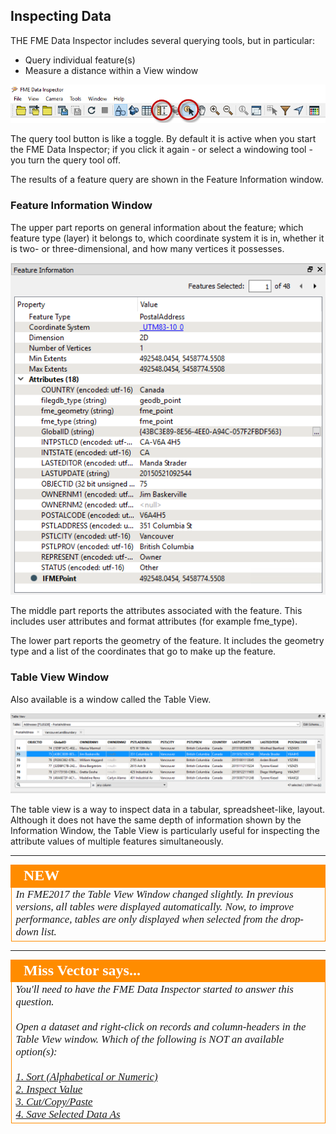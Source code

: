 ## Inspecting Data ##
THE FME Data Inspector includes several querying tools, but in particular:

- Query individual feature(s)
- Measure a distance within a View window

![](./Images/Img1.38.DIQueryTools.png)

The query tool button is like a toggle. By default it is active when you start the FME Data Inspector; if you click it again - or select a windowing tool - you turn the query tool off. 

The results of a feature query are shown in the Feature Information window.

### Feature Information Window ###
The upper part reports on general information about the feature; which feature type (layer) it belongs to, which coordinate system it is in, whether it is two- or three-dimensional, and how many vertices it possesses.

![](./Images/Img1.39.DIFeatureInfo.png)

The middle part reports the attributes associated with the feature. This includes user attributes and format attributes (for example fme_type).

The lower part reports the geometry of the feature. It includes the geometry type and a list of the coordinates that go to make up the feature.

### Table View Window ###
Also available is a window called the Table View.

![](./Images/Img1.40.TableView.png)

The table view is a way to inspect data in a tabular, spreadsheet-like, layout. Although it does not have the same depth of information shown by the Information Window, the Table View is particularly useful for inspecting the attribute values of multiple features simultaneously.

---

<!--New Section--> 

<table style="border-spacing: 0px">
<tr>
<td style="vertical-align:middle;background-color:darkorange;border: 2px solid darkorange">
<i class="fa fa-bolt fa-lg fa-pull-left fa-fw" style="color:white;padding-right: 12px;vertical-align:text-top"></i>
<span style="color:white;font-size:x-large;font-weight: bold;font-family:serif">NEW</span>
</td>
</tr>

<tr>
<td style="border: 1px solid darkorange">
<span style="font-family:serif; font-style:italic; font-size:larger">
In FME2017 the Table View Window changed slightly. In previous versions, all tables were displayed automatically. Now, to improve performance, tables are only displayed when selected from the drop-down list.
</span>
</td>
</tr>
</table>

---

<!--Person X Says Section-->

<table style="border-spacing: 0px">
<tr>
<td style="vertical-align:middle;background-color:darkorange;border: 2px solid darkorange">
<i class="fa fa-quote-left fa-lg fa-pull-left fa-fw" style="color:white;padding-right: 12px;vertical-align:text-top"></i>
<span style="color:white;font-size:x-large;font-weight: bold;font-family:serif">Miss Vector says...</span>
</td>
</tr>

<tr>
<td style="border: 1px solid darkorange">
<span style="font-family:serif; font-style:italic; font-size:larger">
You'll need to have the FME Data Inspector started to answer this question.
<br><br>Open a dataset and right-click on records and column-headers in the Table View window. Which of the following is NOT an available option(s): 
<br><br><a href="http://52.73.3.37/fmedatastreaming/Manual/QAResponseDotZero.fmw?chapter=1&question=11&answer=1&DestDataset_TEXTLINE=C%3A%5CFMEOutput%5CQAResponse.html">1. Sort (Alphabetical or Numeric)</a>
<br><a href="http://52.73.3.37/fmedatastreaming/Manual/QAResponseDotZero.fmw?chapter=1&question=11&answer=2&DestDataset_TEXTLINE=C%3A%5CFMEOutput%5CQAResponse.html">2. Inspect Value</a>
<br><a href="http://52.73.3.37/fmedatastreaming/Manual/QAResponseDotZero.fmw?chapter=1&question=11&answer=3&DestDataset_TEXTLINE=C%3A%5CFMEOutput%5CQAResponse.html">3. Cut/Copy/Paste</a>
<br><a href="http://52.73.3.37/fmedatastreaming/Manual/QAResponseDotZero.fmw?chapter=1&question=11&answer=4&DestDataset_TEXTLINE=C%3A%5CFMEOutput%5CQAResponse.html">4. Save Selected Data As</a>
</span>
</td>
</tr>
</table>